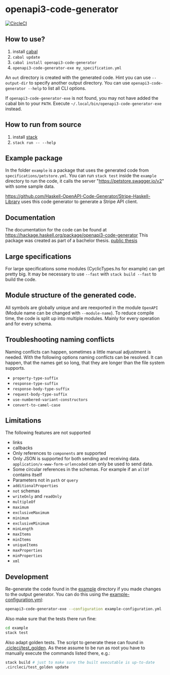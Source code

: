 # openapi3-code-generator
[![CircleCI](https://circleci.com/gh/Haskell-OpenAPI-Code-Generator/Haskell-OpenAPI-Client-Code-Generator.svg?style=svg)](https://circleci.com/gh/Haskell-OpenAPI-Code-Generator/Haskell-OpenAPI-Client-Code-Generator)

## How to use?
1. install [cabal](https://www.haskell.org/cabal/)
1. `cabal update`
1. `cabal install openapi3-code-generator`
1. `openapi3-code-generator-exe my_specification.yml`

An `out` directory is created with the generated code. Hint you can use `--output-dir` to specify another output directory.
You can use `openapi3-code-generator --help` to list all CLI options.

If `openapi3-code-generator-exe` is not found, you may not have added the cabal bin to your `PATH`. Execute `~/.local/bin/openapi3-code-generator-exe` instead.

## How to run from source
1. install [stack](https://docs.haskellstack.org/en/stable/install_and_upgrade/)
1. `stack run -- --help`

## Example package
In the folder `example` is a package that uses the generated code from `specifications/petstore.yml`.
You can run `stack test` inside the `example` directory to run the code, it calls the server "https://petstore.swagger.io/v2" with some sample data.

https://github.com/Haskell-OpenAPI-Code-Generator/Stripe-Haskell-Library uses this code generator to generate
a Stripe API client.

## Documentation
The documentation for the code can be found at https://hackage.haskell.org/package/openapi3-code-generator
This package was created as part of a bachelor thesis. [public thesis](https://github.com/Haskell-OpenAPI-Code-Generator/Haskell-OpenAPI-Client-Code-Generator/blob/master/thesis.pdf)

## Large specifications
For large specifications some modules (CyclicTypes.hs for example) can get pretty big. It may be necessary to use `--fast` with `stack build --fast` to build the code.

## Module structure of the generated code.
All symbols are globally unique and are reexported in the module `OpenAPI` (Module name can be changed with `--module-name`).
To reduce compile time, the code is split up into multiple modules.
Mainly for every operation and for every schema.

## Troubleshooting naming conflicts
Naming conflicts can happen, sometimes a little manual adjustment is needed.
With the following options naming conflicts can be resolved.
It can happen, that the names get so long, that they are longer than the file system supports.

- `property-type-suffix`
- `response-type-suffix`
- `response-body-type-suffix`
- `request-body-type-suffix`
- `use-numbered-variant-constructors`
- `convert-to-camel-case`

## Limitations
The following features are not supported
- links
- callbacks
- Only references to `components` are supported
- Only JSON is supported for both sending and receiving data. `application/x-www-form-urlencoded` can only be used to send data.
- Some circular references in the schemas. For example if an `allOf` contains itself
- Parameters not in `path` or `query`
- `additionalProperties`
- `not` schemas
- `writeOnly` and `readOnly`
- `multipleOf`
- `maximum`
- `exclusiveMaximum`
- `minimum`
- `exclusiveMinimum`
- `minLength`
- `maxItems`
- `minItems`
- `uniqueItems`
- `maxProperties`
- `minProperties`
- `xml`

## Development
Re-generate the code found in the [example](./example/) directory if you made changes to the output generator.
You can do this using the [example-configuration.yml](./example-configuration.yml):

``` bash
openapi3-code-generator-exe --configuration example-configuration.yml
```

Also make sure that the tests there run fine:

``` bash
cd example
stack test
```

Also adapt golden tests. 
The script to generate these can found in [.cicleci/test_golden](./.cicleci/test_golden).
As these assume to be run as root you have to manually execute the commands listed there, e.g.:

``` bash
stack build # just to make sure the built executable is up-to-date
.circleci/test_golden update
```
